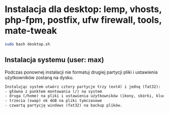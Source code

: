 # Instalacja dla desktop: lemp, vhosts, php-fpm, postfix, ufw firewall, tools, mate-tweak

```sh
sudo bash desktop.sh
```

## Instalacja systemu (user: max)
Podczas ponownej instalacji nie formatuj drugiej partycji pliki i ustawienia użytkowników zostaną na dysku.
```txt
Instalując system utwórz cztery partycje trzy (ext4) i jedną (fat32):
- główna z punktem montowania (/) na system
- druga (/home) na pliki i ustawienia użytkowników (ikony, skórki, klucze ssh, strony www)
- trzecia (swap) ok 4GB na pliki tymczasowe
- czwartą partycję windows (fat32) na backup plików.
```
